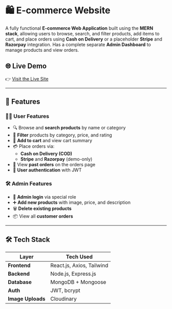 # 🛍️ E-commerce Website

A fully functional **E-commerce Web Application** built using the **MERN stack**, allowing users to browse, search, and filter products, add items to cart, and place orders using **Cash on Delivery** or a placeholder **Stripe** and **Razorpay** integration. Has a complete separate **Admin Dashboard** to manage products and view orders.

## 🌐 Live Demo

👉 [Visit the Live Site](https://ecommerce-frontend-olive-one.vercel.app)


---

## 🚀 Features

### 🧑‍💻 User Features
- 🔍 Browse and **search products** by name or category
- 🎯 **Filter** products by category, price, and rating
- 🛒 **Add to cart** and view cart summary
- 💳 Place orders via:
  - **Cash on Delivery (COD)**
  - **Stripe** and **Razorpay** (demo-only)
- 🧾 View **past orders** on the orders page
- 🔐 **User authentication** with JWT

### 🛠️ Admin Features
- 🔐 **Admin login** via special role
- ➕ **Add new products** with image, price, and description
- 🗑️ **Delete existing products**
- 📦 View all **customer orders**

---

## 🛠️ Tech Stack

| Layer       | Tech Used                             |
|-------------|----------------------------------------|
| **Frontend**| React.js, Axios, Tailwind              |
| **Backend** | Node.js, Express.js                    |
| **Database**| MongoDB + Mongoose                     |
| **Auth**    | JWT, bcrypt                            |
| **Image Uploads** | Cloudinary                      |

